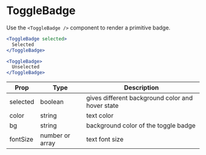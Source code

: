 
# ToggleBadge

Use the `<ToggleBadge />` component to render a primitive badge.

```.jsx
<ToggleBadge selected>
  Selected
</ToggleBadge>

<ToggleBadge>
  Unselected
</ToggleBadge>
```

Prop | Type | Description
---|---|---
selected | boolean | gives different background color and hover state
color | string | text color
bg | string | background color of the toggle badge
fontSize | number or array | text font size
